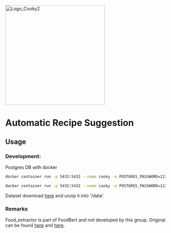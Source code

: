 <img width="313" alt="Logo_Cooky2" src="https://user-images.githubusercontent.com/46084416/168781713-ce8fdb9e-aea9-4dfc-b0f6-c4c8a4dff6b5.png">

#  Automatic Recipe Suggestion


## Usage

### Development: 

Postgres DB with docker

```bash
docker container run -p 5432:5432 --name cooky -e POSTGRES_PASSWORD=1234 postgres:12.2 

docker container run -p 5432:5432 --name cooky -e POSTGRES_PASSWORD=1234 -v C:/Projects/Cooky/data/part_dataset.csv:/tmp/full_dataset.csv postgres:12.2

```

Dataset download [here](https://recipenlg.cs.put.poznan.pl/dataset) and unzip it into '/data'.


### Remarks
Food_extractor is part of FoodBert and not developed by this group. Original can be found [here](https://github.com/chambliss/foodbert) and [here](https://huggingface.co/chambliss/distilbert-for-food-extraction?text=1+large+whole+chicken).
